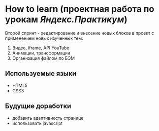 # How to learn (проектная работа по урокам *Яндекс.Практикум*)

Второй спринт - редактирование и внесение новых блоков в проект с применением новых изученных тем:

1. Видео, iframe, API YouTube
2. Анимации, трансформации
3. Организация файлом по БЭМ


## Используемые языки

- HTML5
- CSS3

## Будущие доработки

* добавить адаптивность странице
* использовать javascript



